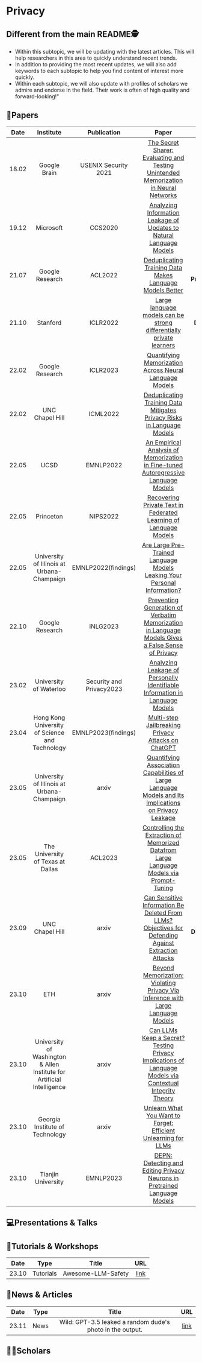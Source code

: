 # Privacy

## Different from the main README🕵️

- Within this subtopic, we will be updating with the latest articles. This will help researchers in this area to quickly understand recent trends.
- In addition to providing the most recent updates, we will also add keywords to each subtopic to help you find content of interest more quickly.
- Within each subtopic, we will also update with profiles of scholars we admire and endorse in the field. Their work is often of high quality and forward-looking!"


## 📑Papers

| Date  |                               Institute                                |       Publication        |                                                                                          Paper                                                                                           |                                       Keywords                                        |
|:-----:|:----------------------------------------------------------------------:|:------------------------:|:----------------------------------------------------------------------------------------------------------------------------------------------------------------------------------------:|:-------------------------------------------------------------------------------------:|
| 18.02 |                              Google Brain                              |   USENIX Security 2021   |        [The Secret Sharer: Evaluating and Testing Unintended Memorization in Neural Networks](https://www.usenix.org/conference/usenixsecurity21/presentation/carlini-extracting)        |                               **Memorization**&**LSTM**                               |
| 19.12 |                               Microsoft                                |         CCS2020          |                                [Analyzing Information Leakage of Updates to Natural Language Models](https://dl.acm.org/doi/abs/10.1145/3372297.3417880)                                 |                  **Privacy Leakage**&**Model Update**&**Duplicated**                  |
| 21.07 |                            Google Research                             |         ACL2022          |                                         [Deduplicating Training Data Makes Language Models Better](https://aclanthology.org/2022.acl-long.577/)                                          |               **Privacy Protected**&**Deduplication**&**Memorization**                |
| 21.10 |                                Stanford                                |         ICLR2022         |                                    [Large language models can be strong differentially private learners](https://openreview.net/forum?id=bVuP3ltATMz)                                    |                    **Differential Privacy**&**Gradient Clipping**                     |
| 22.02 |                            Google Research                             |         ICLR2023         |                                           [Quantifying Memorization Across Neural Language Models](https://openreview.net/forum?id=TatRHT_1cK)                                           |                        **Memorization**&**Verbatim Sequence**                         |
| 22.02 |                            UNC Chapel Hill                             |         ICML2022         |                               [Deduplicating Training Data Mitigates Privacy Risks in Language Models](https://proceedings.mlr.press/v162/kandpal22a.html)                               |                    **Memorization**&**Deduplicate Training Data**                     |
| 22.05 |                                  UCSD                                  |        EMNLP2022         |                           [An Empirical Analysis of Memorization in Fine-tuned Autoregressive Language Models](https://aclanthology.org/2022.emnlp-main.119/)                            |                          **Privacy Risks**&**Memorization**                           |
| 22.05 |                               Princeton                                |         NIPS2022         | [Recovering Private Text in Federated Learning of Language Models](https://proceedings.neurips.cc/paper_files/paper/2022/hash/35b5c175e139bff5f22a5361270fce87-Abstract-Conference.html) |                       **Federated Learning**&**Gradient Based**                       |
| 22.05 |               University of Illinois at Urbana-Champaign               |   EMNLP2022(findings)    |                              [Are Large Pre-Trained Language Models Leaking Your Personal Information?](https://aclanthology.org/2022.findings-emnlp.148/)                               |              **Personal Information**&**Memorization**&**Privacy Risk**               |
| 22.10 |                            Google Research                             |         INLG2023         |                      [Preventing Generation of Verbatim Memorization in Language Models Gives a False Sense of Privacy](https://aclanthology.org/2023.inlg-main.3/)                      |            **Verbatim Memorization**&**Filter**&**Style Transfer Prompts**            |
| 23.02 |                         University of Waterloo                         | Security and Privacy2023 |             [Analyzing Leakage of Personally Identifiable Information in Language Models](https://www.computer.org/csdl/proceedings-article/sp/2023/933600a346/1NrbXJj80H6)              |            **PII Leakage**&**PII Reconstruction**&**Differential Privacy**            |
| 23.04 |             Hong Kong University of Science and Technology             |   EMNLP2023(findings)    |                                                  [Multi-step Jailbreaking Privacy Attacks on ChatGPT](https://arxiv.org/abs/2304.05197)                                                  |                              **Privacy**&**Jailbreaks**                               |
| 23.05 |               University of Illinois at Urbana-Champaign               |          arxiv           |                        [Quantifying Association Capabilities of Large Language Models and Its Implications on Privacy Leakage](https://arxiv.org/abs/2305.12707)                         |                               **Co-occurrence**&**PII**                               |
| 23.05 |                   The University of Texas at Dallas                    |         ACL2023          |                               [Controlling the Extraction of Memorized Datafrom Large Language Models via Prompt-Tuning](https://arxiv.org/abs/2305.11759)                               |                          **Prompt-Tuning**&**Memorization**                           |
| 23.09 |                            UNC Chapel Hill                             |          arxiv           |                         [Can Sensitive Information Be Deleted From LLMs? Objectives for Defending Against Extraction Attacks](https://arxiv.org/abs/2309.17410)                          | **Hidden States Attack**&**Hidden States Defense**&**Deleting Sensitive Information** |
| 23.10 |                                  ETH                                   |          arxiv           |                                   [Beyond Memorization: Violating Privacy Via Inference with Large Language Models](https://arxiv.org/abs/2310.07298)                                    |              **Context Inference**&**Privacy-Invasive**&**Extract PII**               |
| 23.10 | University of Washington & Allen Institute for Artificial Intelligence |          arxiv           |                       [Can LLMs Keep a Secret? Testing Privacy Implications of Language Models via Contextual Integrity Theory](https://arxiv.org/abs/2310.17884)                        |               **Benchmark**&**Contextual Privacy**&**Chain-of-thought**               |
| 23.10 |                    Georgia Institute of Technology                     |          arxiv           |                                            [Unlearn What You Want to Forget: Efficient Unlearning for LLMs](https://arxiv.org/abs/2310.20150)                                            |           **Unlearning**&**Teacher-student Framework**&**Data Protection**            |
| 23.10 |                           Tianjin University                           |        EMNLP2023         |                                      [DEPN: Detecting and Editing Privacy Neurons in Pretrained Language Models](https://arxiv.org/abs/2310.20138)                                       |         **Privacy Neuron Detection**&**Model Editing**&**Data Memorization**          |

## 💻Presentations & Talks


## 📖Tutorials & Workshops

| Date  |   Type    |       Title        |                         URL                          |
|:-----:|:---------:|:------------------:|:----------------------------------------------------:|
| 23.10 | Tutorials | Awesome-LLM-Safety | [link](https://github.com/ydyjya/Awesome-LLM-Safety) |

## 📰News & Articles
| Date  |   Type    |       Title        |                         URL                          |
|:-----:|:---------:|:------------------:|:----------------------------------------------------:|
| 23.11 | News  |Wild: GPT-3.5 leaked a random dude's photo in the output. | [link](https://twitter.com/thealexker/status/1719896871009694057) |

## 🧑‍🏫Scholars
